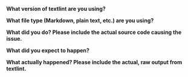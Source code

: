 <!--
Before Bug Reporting, Please update textlint and try it.

for updating global

```
npm uninstall -g textlint
npm install -g textlint
```

OR

for updating local

```
npm uninstall textlint
npm install -D textlint@latest
```

Also see https://github.com/textlint/textlint/blob/master/CONTRIBUTING.md#bug-reporting
-->

**What version of textlint are you using?**
<!-- 
$ $(npm bin)/textlint -v
-->
**What file type (Markdown, plain text, etc.) are you using?**

**What did you do? Please include the actual source code causing the issue.**

**What did you expect to happen?**

**What actually happened? Please include the actual, raw output from textlint.**
<!--
You can get debug log by running textlint with `--debug` option.
$ $(npm bin)/textlint --debug target.md
# Please paste the debug log to the issue or use http://gist.github.com/
--->
